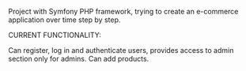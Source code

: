 Project with Symfony PHP framework, trying to create an e-commerce application over time step by step.

CURRENT FUNCTIONALITY:

Can register, log in and authenticate users, provides access to admin section only for admins. Can add products.